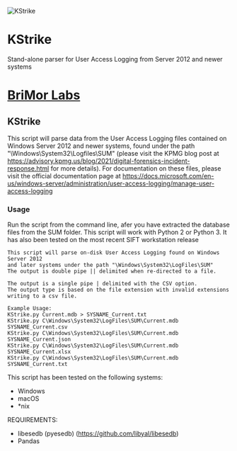 ![KStrike](https://github.com/brimorlabs/KStrike/blob/master/logo.png?raw=true)


# KStrike
Stand-alone parser for User Access Logging from Server 2012 and newer systems

# [BriMor Labs](https://www.brimorlabs.com)

## KStrike

This script will parse data from the User Access Logging files contained on Windows Server 2012 and newer systems, found under the path "\Windows\System32\Logfiles\SUM" (please visit the KPMG blog post at https://advisory.kpmg.us/blog/2021/digital-forensics-incident-response.html for more details). For documentation on these files, please visit the official documentation page at https://docs.microsoft.com/en-us/windows-server/administration/user-access-logging/manage-user-access-logging



### Usage 
Run the script from the command line, afer you have extracted the database files from the SUM folder. This script will work with Python 2 or Python 3. It has also been tested on the most recent SIFT workstation release

```
This script will parse on-disk User Access Logging found on Windows Server 2012
and later systems under the path "\Windows\System32\LogFiles\SUM"
The output is double pipe || delimited when re-directed to a file.

The output is a single pipe | delimited with the CSV option.
The output type is based on the file extension with invalid extensions writing to a csv file.

Example Usage:
KStrike.py Current.mdb > SYSNAME_Current.txt
KStrike.py C\Windows\System32\LogFiles\SUM\Current.mdb SYSNAME_Current.csv
KStrike.py C\Windows\System32\LogFiles\SUM\Current.mdb SYSNAME_Current.json
KStrike.py C\Windows\System32\LogFiles\SUM\Current.mdb SYSNAME_Current.xlsx
KStrike.py C\Windows\System32\LogFiles\SUM\Current.mdb SYSNAME_Current.txt
```

This script has been tested on the following systems:
- Windows
- macOS
- \*nix

REQUIREMENTS:

- libesedb (pyesedb) (https://github.com/libyal/libesedb)
- Pandas
